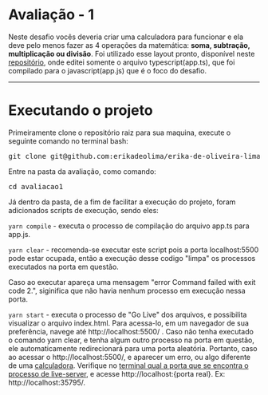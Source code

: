 # Avaliação - 1

Neste desafio vocês deveria criar uma calculadora para funcionar e ela deve pelo menos fazer as 4 operações da matemática: **soma, subtração, multiplicação ou divisão**. Foi utilizado esse layout pronto, disponível neste [repositório](https://github.com/profalves/calculadora-template-sample.git), onde editei somente o arquivo typescript(app.ts), que foi compilado para o javascript(app.js) que é o foco do desafio.

---

# Executando o projeto

Primeiramente clone o repositório raiz para sua maquina, execute o seguinte comando no terminal bash:

<pre>
git clone git@github.com:erikadeolima/erika-de-oliveira-lima.git
</pre>

Entre na pasta da avaliação, como comando:

<pre>
cd avaliacao1
</pre>

Já dentro da pasta, de a fim de facilitar a execução do projeto, foram adicionados scripts de execução, sendo eles:

`yarn compile` - executa o processo de compilação do arquivo app.ts para app.js.

`yarn clear` - recomenda-se executar este script pois a porta localhost:5500 pode estar ocupada, então a execução desse codigo "limpa" os processos executados na porta em questão.

Caso ao executar apareça uma mensagem "error Command failed with exit code 2.", siginifica que não havia nenhum processo em execução nessa porta.

`yarn start` - executa o processo de "Go Live" dos arquivos, e possibilita visualizar o arquivo index.html. Para acessa-lo, em um navegador de sua preferência, navege até http://localhost:5500/ .
Caso não tenha executado o comando yarn clear, e tenha algum outro processo na porta em questão, ele automaticamente redirecionará para uma porta aleatória. Portanto, caso ao acessar o http://localhost:5500/, e aparecer um erro, ou algo diferente de uma [calculadora](avaliacao1/calc.png). Verifique no [terminal qual a porta que se encontra o processo de live-server](avaliacao1/terminal.png), e acesse http://localhost:{porta real}. Ex: http://localhost:35795/.
